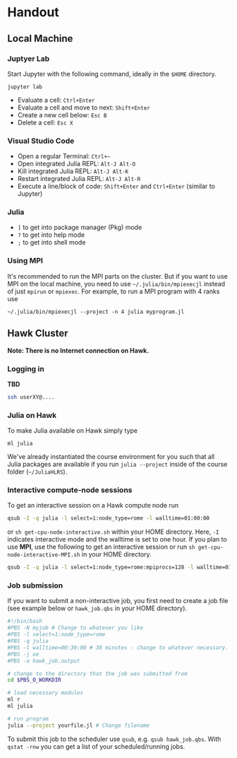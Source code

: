# Handout

## Local Machine

### Juptyer Lab

Start Jupyter with the following command, ideally in the `$HOME` directory.

```
jupyter lab
```

* Evaluate a cell: `Ctrl+Enter`
* Evaluate a cell and move to next: `Shift+Enter`
* Create a new cell below: `Esc B`
* Delete a cell: `Esc X`

### Visual Studio Code

* Open a regular Terminal: `Ctrl+~`
* Open integrated Julia REPL: `Alt-J Alt-O`
* Kill integrated Julia REPL: `Alt-J Alt-K`
* Restart integrated Julia REPL: `Alt-J Alt-R`
* Execute a line/block of code: `Shift+Enter` and `Ctrl+Enter` (similar to Jupyter)

### Julia

* `]` to get into package manager (Pkg) mode
* `?` to get into help mode
* `;` to get into shell mode

### Using MPI

It's recommended to run the MPI parts on the cluster. But if you want to use MPI on the local machine, you need to use `~/.julia/bin/mpiexecjl` instead of just `mpirun` or `mpiexec`. For example, to run a MPI program with 4 ranks use
```
~/.julia/bin/mpiexecjl --project -n 4 julia myprogram.jl
```

## Hawk Cluster

**Note: There is no Internet connection on Hawk.**

### Logging in

**TBD**

```bash
ssh userXY@....
```

### Julia on Hawk

To make Julia available on Hawk simply type

```
ml julia
```

We've already instantiated the course environment for you such that all Julia packages are available if you run `julia --project` inside of the course folder (`~/JuliaHLRS`).

### Interactive compute-node sessions

To get an interactive session on a Hawk compute node run
```bash
qsub -I -q julia -l select=1:node_type=rome -l walltime=01:00:00
```
or `sh get-cpu-node-interactive.sh` within your HOME directory.
Here, `-I` indicates interactive mode and the walltime is set to one hour. If you plan to use **MPI**, use the following to get an interactive session or run `sh get-cpu-node-interactive-MPI.sh` in your HOME directory.
```bash
qsub -I -q julia -l select=1:node_type=rome:mpiprocs=128 -l walltime=01:00:00
```

### Job submission

If you want to submit a non-interactive job, you first need to create a job file (see example below or `hawk_job.qbs` in your HOME directory).

```bash
#!/bin/bash
#PBS -N myjob # Change to whatever you like
#PBS -l select=1:node_type=rome
#PBS -q julia
#PBS -l walltime=00:30:00 # 30 minutes - change to whatever necessary.
#PBS -j oe
#PBS -o hawk_job.output

# change to the directory that the job was submitted from
cd $PBS_O_WORKDIR

# load necessary modules
ml r
ml julia

# run program
julia --project yourfile.jl # Change filename
```

To submit this job to the scheduler use `qsub`, e.g. `qsub hawk_job.qbs`. With `qstat -rnw` you can get a list of your scheduled/running jobs.